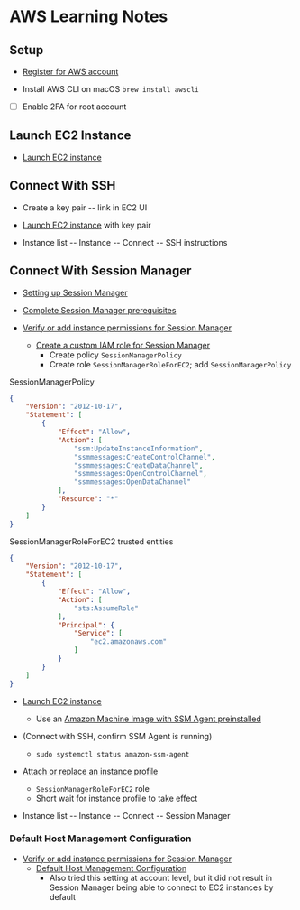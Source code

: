 # AWS Learning Notes

## Setup

- [Register for AWS account](https://aws.amazon.com/free)

- Install AWS CLI on macOS `brew install awscli`

- [ ] Enable 2FA for root account

## Launch EC2 Instance

- [Launch EC2 instance](https://eu-north-1.console.aws.amazon.com/ec2/home?region=eu-north-1#Home:)

## Connect With SSH

- Create a key pair -- link in EC2 UI

- [Launch EC2 instance](https://eu-north-1.console.aws.amazon.com/ec2/home?region=eu-north-1#Home:) with key pair

- Instance list -- Instance -- Connect -- SSH instructions

## Connect With Session Manager

- [Setting up Session Manager](https://docs.aws.amazon.com/systems-manager/latest/userguide/session-manager-getting-started.html)

- [Complete Session Manager prerequisites](https://docs.aws.amazon.com/systems-manager/latest/userguide/session-manager-prerequisites.html)

- [Verify or add instance permissions for Session Manager](https://docs.aws.amazon.com/systems-manager/latest/userguide/session-manager-getting-started-instance-profile.html)
  - [Create a custom IAM role for Session Manager](https://docs.aws.amazon.com/systems-manager/latest/userguide/getting-started-create-iam-instance-profile.html)
    - Create policy `SessionManagerPolicy`
    - Create role `SessionManagerRoleForEC2`; add `SessionManagerPolicy`

SessionManagerPolicy

```json
{
    "Version": "2012-10-17",
    "Statement": [
        {
            "Effect": "Allow",
            "Action": [
                "ssm:UpdateInstanceInformation",
                "ssmmessages:CreateControlChannel",
                "ssmmessages:CreateDataChannel",
                "ssmmessages:OpenControlChannel",
                "ssmmessages:OpenDataChannel"
            ],
            "Resource": "*"
        }
    ]
}
```

SessionManagerRoleForEC2 trusted entities

```json
{
    "Version": "2012-10-17",
    "Statement": [
        {
            "Effect": "Allow",
            "Action": [
                "sts:AssumeRole"
            ],
            "Principal": {
                "Service": [
                    "ec2.amazonaws.com"
                ]
            }
        }
    ]
}
```

- [Launch EC2 instance](https://eu-north-1.console.aws.amazon.com/ec2/home?region=eu-north-1#Home:)
  - Use an [Amazon Machine Image with SSM Agent preinstalled](https://docs.aws.amazon.com/systems-manager/latest/userguide/ami-preinstalled-agent.html)

- (Connect with SSH, confirm SSM Agent is running)
  - `sudo systemctl status amazon-ssm-agent`

- [Attach or replace an instance profile](https://aws.amazon.com/premiumsupport/knowledge-center/attach-replace-ec2-instance-profile/)
  - `SessionManagerRoleForEC2` role
  - Short wait for instance profile to take effect

- Instance list -- Instance -- Connect -- Session Manager

### Default Host Management Configuration

- [Verify or add instance permissions for Session Manager](https://docs.aws.amazon.com/systems-manager/latest/userguide/session-manager-getting-started-instance-profile.html)
  - [Default Host Management Configuration](https://docs.aws.amazon.com/systems-manager/latest/userguide/managed-instances-default-host-management.html)
    - Also tried this setting at account level, but it did not result in Session Manager being able to connect to EC2 instances by default
